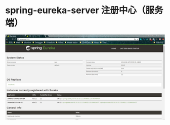 # spring-eureka-server 注册中心（服务端）

![spring-eureka-server](src/main/resources/image/image.jpg  "注册中心（服务端）")